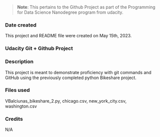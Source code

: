 >**Note**: This pertains to the Github Project as part of the Programming for Data Science Nanodegree program from udacity.

### Date created
This project and README file were created on May 15th, 2023.

### Udacity Git + Github Project

### Description
This project is meant to demonstrate proficiency with git commands and GitHub using the previously completed python Bikeshare project.

### Files used
VBalciunas_bikeshare_2.py, chicago.csv, new_york_city.csv, washington.csv

### Credits
N/A
